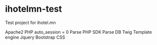 # ihotelmn-test
Test project for ihotel.mn

Apache2
PHP auto_session = 0
Parse PHP SDK
Parse DB
Twig Template engine
Jquery
Bootstrap
CSS


